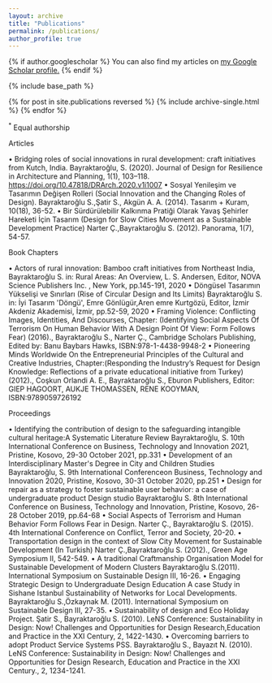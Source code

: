 ```yaml
---
layout: archive
title: "Publications"
permalink: /publications/
author_profile: true
---
```


{% if author.googlescholar %}
  You can also find my articles on <u><a href="{{author.googlescholar}}">my Google Scholar profile</a>.</u>
{% endif %}

{% include base_path %}

{% for post in site.publications reversed %}
  {% include archive-single.html %}
{% endfor %}

<sup>*</sup> Equal authorship


Articles

•	Bridging roles of social innovations in rural development: craft initiatives from Kutch, India. 
Bayraktaroğlu, S. (2020). Journal of Design for Resilience in Architecture and Planning, 1(1), 103–118. https://doi.org/10.47818/DRArch.2020.v1i1007
•	Sosyal Yenileşim ve Tasarımın Değişen Rolleri (Social Innovation and the Changing Roles of Design). 
Bayraktaroğlu S.,Şatir S., Akgün A. A. (2014). Tasarım + Kuram, 10(18), 36-52. 
•	 Bir Sürdürülebilir Kalkınma Pratiği Olarak Yavaş Şehirler Hareketi İçin Tasarım (Design for Slow Cities Movement as a Sustainable Development Practice) Narter Ç.,Bayraktaroğlu S. (2012). Panorama, 1(7), 54-57. 


Book Chapters

•	Actors of rural innovation: Bamboo craft initiatives from Northeast India, Bayraktaroğlu S.
in: Rural Areas: An Overview, L. S. Andersen, Editor, NOVA Science Publishers Inc. , New York, pp.145-191, 2020
•	Döngüsel Tasarımın Yükselişi ve Sınırları (Rise of Circular Design and Its Limits) Bayraktaroğlu S.
in: İyi Tasarım 'Döngü', Emre Gönlügür,Aren emre Kurtgözü, Editor, İzmir Akdeniz Akademisi, İzmir, pp.52-59, 2020
•	Framing Violence: Conflicting Images, Identities, And Discourses, Chapter: (Identifying Social Aspects Of Terrorism On Human Behavior With A Design Point Of View: Form Follows Fear) (2016)., Bayraktaroğlu S., Narter Ç., Cambridge Scholars Publishing, Edited by: Banu Baybars Hawks, ISBN:978-1-4438-9948-2
•	Pioneering Minds Worldwide On the Entrepreneurial Principles of the Cultural and Creative Industries, Chapter:(Responding the Industry’s Request for Design Knowledge: Reflections of a private educational initiative from Turkey) (2012)., Coşkun Orlandi A. E., Bayraktaroğlu S., Eburon Publishers, Editor: GIEP HAGOORT, AUKJE THOMASSEN, RENE KOOYMAN, ISBN:9789059726192


Proceedings

•	Identifying the contribution of design to the safeguarding intangible cultural heritage:A Systematic Literature Review Bayraktaroğlu, S. 10th International Conference on Business, Technology and Innovation 2021, Pristine, Kosovo, 29-30 October 2021, pp.331 
•	Development of an Interdisciplinary Master's Degree in City  and Children Studies Bayraktaroğlu, S. 
9th International Conferenceon Business, Technology and Innovation 2020, Pristine, Kosovo, 30-31 October 2020, pp.251 
•	Design for repair as a strategy to foster sustainable user behavior: a case of undergraduate product
Design studio Bayraktaroğlu S. 8th International Conference on Business, Technology and Innovation, Pristine, Kosovo, 26-28 October 2019, pp.64-68
•	Social Aspects of Terrorism and Human Behavior Form Follows Fear in Design. Narter Ç., Bayraktaroğlu S. (2015). 4th International Conference on Conflict, Terror and Society, 20-20.
•	Transportation design in the context of Slow City Movement for Sustainable Development (In Turkish) Narter Ç.,Bayraktaroğlu S. (2012)., Green Age Symposium II, 542-549. 
•	A traditional Craftmanship Organisation Model for Sustainable Development of Modern Clusters Bayraktaroğlu S.(2011). International Symposium on Sustainable Design III, 16-26. 
•	Engaging Strategic Design to Undergraduate Design Education A case Study in Sishane Istanbul Sustainability of Networks for Local Developments. Bayraktaroğlu S.,Özkaynak M. (2011). International Symposium on Sustainable Design III, 27-35.
•	Sustainability of design and Eco Holiday Project. Şatir S., Bayraktaroğlu S. (2010). LeNS Conference: Sustainability in Design: Now! Challenges and Opportunities for Design Research,Education and Practice in the XXI Century, 2, 1422-1430.
•	Overcoming barriers to adopt Product Service Systems PSS. Bayraktaroğlu S., Bayazıt N. (2010). LeNS Conference: Sustainability in Design: Now! Challenges and Opportunities for Design Research, Education and Practice in the XXI Century., 2, 1234-1241. 

